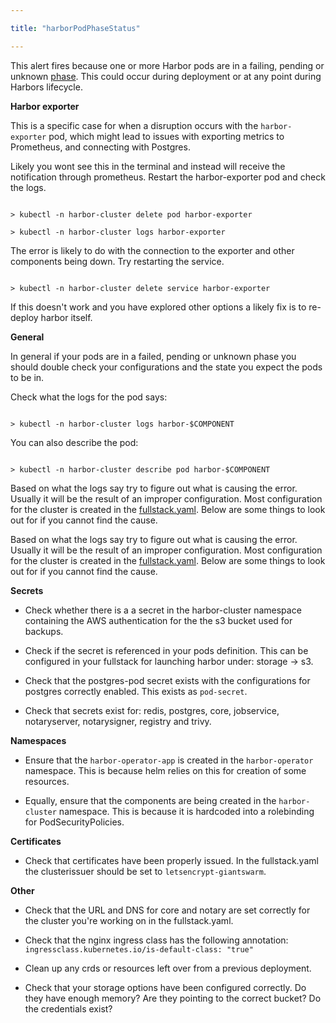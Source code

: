 ```yaml
---

title: "harborPodPhaseStatus"

---
```


This alert fires because one or more Harbor pods are in a failing, pending or unknown [phase](https://kubernetes.io/docs/concepts/workloads/pods/pod-lifecycle/). This could occur during deployment or at any point during Harbors lifecycle. 


**Harbor exporter**

This is a specific case for when a disruption occurs with the `harbor-exporter` pod, which might lead to issues with exporting metrics to Prometheus, and connecting with Postgres.

Likely you wont see this in the terminal and instead will receive the notification through prometheus. Restart the harbor-exporter pod and check the logs.

```

> kubectl -n harbor-cluster delete pod harbor-exporter

> kubectl -n harbor-cluster logs harbor-exporter

```

The error is likely to do with the connection to the exporter and other components being down. Try restarting the service. 

```

> kubectl -n harbor-cluster delete service harbor-exporter

```

If this doesn't work and you have explored other options a likely fix is to re-deploy harbor itself.

**General**

In general if your pods are in a failed, pending or unknown phase you should double check your configurations and the state you expect the pods to be in.

Check what the logs for the pod says:

```

> kubectl -n harbor-cluster logs harbor-$COMPONENT

```

You can also describe the pod:

```

> kubectl -n harbor-cluster describe pod harbor-$COMPONENT

```

Based on what the logs say try to figure out what is causing the error. Usually it will be the result of an improper configuration. Most configuration for the cluster is created in the [fullstack.yaml](https://github.com/goharbor/harbor-operator/blob/master/manifests/samples/full_stack.yaml). Below are some things to look out for if you cannot find the cause.

Based on what the logs say try to figure out what is causing the error. Usually it will be the result of an improper configuration. Most configuration for the cluster is created in the [fullstack.yaml](https://github.com/goharbor/harbor-operator/blob/master/manifests/samples/full_stack.yaml). Below are some things to look out for if you cannot find the cause. 

**Secrets**


- Check whether there is a a secret in the harbor-cluster namespace containing the AWS authentication for the the s3 bucket used for backups.

- Check if the secret is referenced in your pods definition. This can be configured in your fullstack for launching harbor under: storage -> s3.

- Check that the postgres-pod secret exists with the configurations for postgres correctly enabled. This exists as `pod-secret`.

- Check that secrets exist for: redis, postgres, core, jobservice, notaryserver, notarysigner, registry and trivy.


**Namespaces**

- Ensure that the `harbor-operator-app` is created in the `harbor-operator` namespace. This is because helm relies on this for creation of some resources.

- Equally, ensure that the components are being created in the `harbor-cluster` namespace. This is because it is hardcoded into a rolebinding for PodSecurityPolicies.

**Certificates**


- Check that certificates have been properly issued. In the fullstack.yaml the clusterissuer should be set to `letsencrypt-giantswarm`.


**Other**

- Check that the URL and DNS for core and notary are set correctly for the cluster you're working on in the fullstack.yaml.

- Check that the nginx ingress class has the following annotation:
  `ingressclass.kubernetes.io/is-default-class: "true"`

- Clean up any crds or resources left over from a previous deployment.

- Check that your storage options have been configured correctly. Do they have enough memory? Are they pointing to the correct bucket? Do the credentials exist?
